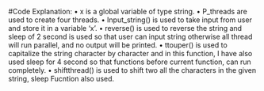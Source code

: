 #Code Explanation:
•	x is a global variable of type string.
•	P_threads are used to create four threads.
•	Input_string() is used to take input from user and store it in a variable ‘x’.
•	reverse() is used to reverse the string and sleep of 2 second is used so that user can input string otherwise all thread will run parallel, and no output will be printed.
•	 ttouper() is used to capitalize the string character by character and in this function, I have also used sleep for 4 second  so that functions before current function, can run completely.
•	shiftthread() is used to shift two all the characters in the given string, sleep Fucntion also used.
